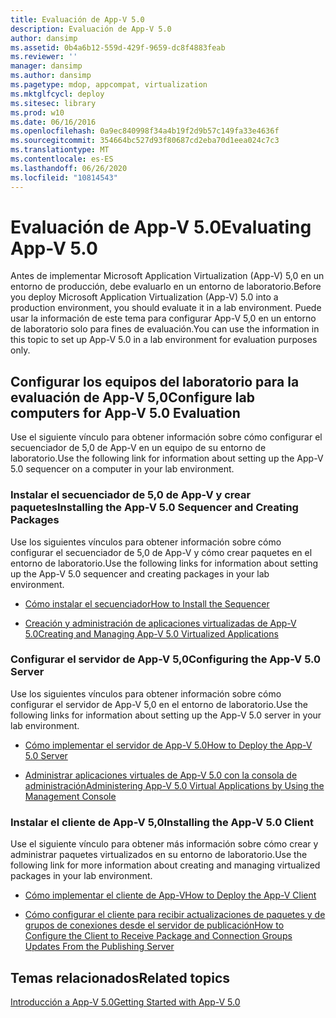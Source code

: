 ```yaml
---
title: Evaluación de App-V 5.0
description: Evaluación de App-V 5.0
author: dansimp
ms.assetid: 0b4a6b12-559d-429f-9659-dc8f4883feab
ms.reviewer: ''
manager: dansimp
ms.author: dansimp
ms.pagetype: mdop, appcompat, virtualization
ms.mktglfcycl: deploy
ms.sitesec: library
ms.prod: w10
ms.date: 06/16/2016
ms.openlocfilehash: 0a9ec840998f34a4b19f2d9b57c149fa33e4636f
ms.sourcegitcommit: 354664bc527d93f80687cd2eba70d1eea024c7c3
ms.translationtype: MT
ms.contentlocale: es-ES
ms.lasthandoff: 06/26/2020
ms.locfileid: "10814543"
---
```

# <span data-ttu-id="e34d6-103">Evaluación de App-V 5.0</span><span class="sxs-lookup"><span data-stu-id="e34d6-103">Evaluating App-V 5.0</span></span>


<span data-ttu-id="e34d6-104">Antes de implementar Microsoft Application Virtualization (App-V) 5,0 en un entorno de producción, debe evaluarlo en un entorno de laboratorio.</span><span class="sxs-lookup"><span data-stu-id="e34d6-104">Before you deploy Microsoft Application Virtualization (App-V) 5.0 into a production environment, you should evaluate it in a lab environment.</span></span> <span data-ttu-id="e34d6-105">Puede usar la información de este tema para configurar App-V 5,0 en un entorno de laboratorio solo para fines de evaluación.</span><span class="sxs-lookup"><span data-stu-id="e34d6-105">You can use the information in this topic to set up App-V 5.0 in a lab environment for evaluation purposes only.</span></span>

## <span data-ttu-id="e34d6-106">Configurar los equipos del laboratorio para la evaluación de App-V 5,0</span><span class="sxs-lookup"><span data-stu-id="e34d6-106">Configure lab computers for App-V 5.0 Evaluation</span></span>


<span data-ttu-id="e34d6-107">Use el siguiente vínculo para obtener información sobre cómo configurar el secuenciador de 5,0 de App-V en un equipo de su entorno de laboratorio.</span><span class="sxs-lookup"><span data-stu-id="e34d6-107">Use the following link for information about setting up the App-V 5.0 sequencer on a computer in your lab environment.</span></span>

### <span data-ttu-id="e34d6-108">Instalar el secuenciador de 5,0 de App-V y crear paquetes</span><span class="sxs-lookup"><span data-stu-id="e34d6-108">Installing the App-V 5.0 Sequencer and Creating Packages</span></span>

<span data-ttu-id="e34d6-109">Use los siguientes vínculos para obtener información sobre cómo configurar el secuenciador de 5,0 de App-V y cómo crear paquetes en el entorno de laboratorio.</span><span class="sxs-lookup"><span data-stu-id="e34d6-109">Use the following links for information about setting up the App-V 5.0 sequencer and creating packages in your lab environment.</span></span>

-   [<span data-ttu-id="e34d6-110">Cómo instalar el secuenciador</span><span class="sxs-lookup"><span data-stu-id="e34d6-110">How to Install the Sequencer</span></span>](how-to-install-the-sequencer-beta-gb18030.md)

-   [<span data-ttu-id="e34d6-111">Creación y administración de aplicaciones virtualizadas de App-V 5.0</span><span class="sxs-lookup"><span data-stu-id="e34d6-111">Creating and Managing App-V 5.0 Virtualized Applications</span></span>](creating-and-managing-app-v-50-virtualized-applications.md)

### <a href="" id="configuring-the-app-v-5-0-server-"></a><span data-ttu-id="e34d6-112">Configurar el servidor de App-V 5,0</span><span class="sxs-lookup"><span data-stu-id="e34d6-112">Configuring the App-V 5.0 Server</span></span>

<span data-ttu-id="e34d6-113">Use los siguientes vínculos para obtener información sobre cómo configurar el servidor de App-V 5,0 en el entorno de laboratorio.</span><span class="sxs-lookup"><span data-stu-id="e34d6-113">Use the following links for information about setting up the App-V 5.0 server in your lab environment.</span></span>

-   [<span data-ttu-id="e34d6-114">Cómo implementar el servidor de App-V 5.0</span><span class="sxs-lookup"><span data-stu-id="e34d6-114">How to Deploy the App-V 5.0 Server</span></span>](how-to-deploy-the-app-v-50-server-50sp3.md)

-   [<span data-ttu-id="e34d6-115">Administrar aplicaciones virtuales de App-V 5.0 con la consola de administración</span><span class="sxs-lookup"><span data-stu-id="e34d6-115">Administering App-V 5.0 Virtual Applications by Using the Management Console</span></span>](administering-app-v-50-virtual-applications-by-using-the-management-console.md)

### <span data-ttu-id="e34d6-116">Instalar el cliente de App-V 5,0</span><span class="sxs-lookup"><span data-stu-id="e34d6-116">Installing the App-V 5.0 Client</span></span>

<span data-ttu-id="e34d6-117">Use el siguiente vínculo para obtener más información sobre cómo crear y administrar paquetes virtualizados en su entorno de laboratorio.</span><span class="sxs-lookup"><span data-stu-id="e34d6-117">Use the following link for more information about creating and managing virtualized packages in your lab environment.</span></span>

-   [<span data-ttu-id="e34d6-118">Cómo implementar el cliente de App-V</span><span class="sxs-lookup"><span data-stu-id="e34d6-118">How to Deploy the App-V Client</span></span>](how-to-deploy-the-app-v-client-gb18030.md)

-   [<span data-ttu-id="e34d6-119">Cómo configurar el cliente para recibir actualizaciones de paquetes y de grupos de conexiones desde el servidor de publicación</span><span class="sxs-lookup"><span data-stu-id="e34d6-119">How to Configure the Client to Receive Package and Connection Groups Updates From the Publishing Server</span></span>](how-to-configure-the-client-to-receive-package-and-connection-groups-updates-from-the-publishing-server-beta.md)






## <span data-ttu-id="e34d6-120">Temas relacionados</span><span class="sxs-lookup"><span data-stu-id="e34d6-120">Related topics</span></span>


[<span data-ttu-id="e34d6-121">Introducción a App-V 5.0</span><span class="sxs-lookup"><span data-stu-id="e34d6-121">Getting Started with App-V 5.0</span></span>](getting-started-with-app-v-50--rtm.md)

 

 





